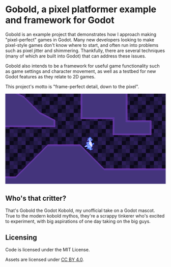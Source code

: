 # Gobold, a pixel platformer example and framework for Godot

Gobold is an example project that demonstrates how I approach making "pixel-perfect" games in Godot. Many new developers looking to make pixel-style games don't know where to start, and often run into problems such as pixel jitter and shimmering. Thankfully, there are several techniques (many of which are built into Godot) that can address these issues.

Gobold also intends to be a framework for useful game functionality such as game settings and character movement, as well as a testbed for new Godot features as they relate to 2D games.

This project's motto is "frame-perfect detail, down to the pixel".

![Screenshot of Gobold](https://raw.githubusercontent.com/KeyboardDanni/gobold/main/screenshot.png)

## Who's that critter?

That's Gobold the Godot Kobold, my unofficial take on a Godot mascot. True to the modern kobold mythos, they're a scrappy tinkerer who's excited to experiment, with big aspirations of one day taking on the big guys.

## Licensing

Code is licensed under the MIT License.

Assets are licensed under [CC BY 4.0](https://creativecommons.org/licenses/by/4.0/).
